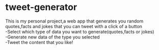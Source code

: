# tweet-generator
This is my personal project,a web app that generates you random quotes,facts and jokes that you can tweet with a click of a button <br />
-Select which type of data you want to generate(quotes,facts or jokes) <br />
-Generate new data of the type you selected <br />
-Tweet the content that you like! <br />
